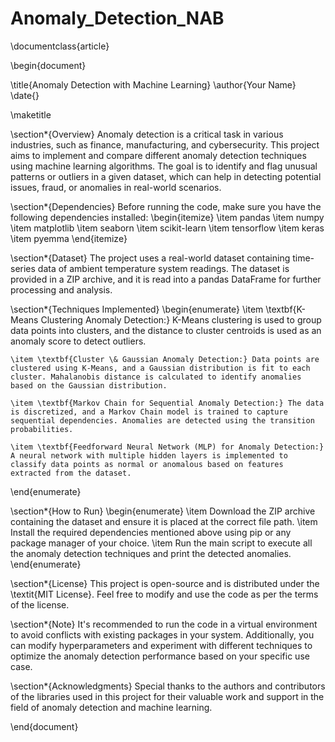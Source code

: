 # Anomaly_Detection_NAB
\documentclass{article}

\begin{document}

\title{Anomaly Detection with Machine Learning}
\author{Your Name}
\date{}

\maketitle

\section*{Overview}
Anomaly detection is a critical task in various industries, such as finance, manufacturing, and cybersecurity. This project aims to implement and compare different anomaly detection techniques using machine learning algorithms. The goal is to identify and flag unusual patterns or outliers in a given dataset, which can help in detecting potential issues, fraud, or anomalies in real-world scenarios.

\section*{Dependencies}
Before running the code, make sure you have the following dependencies installed:
\begin{itemize}
    \item pandas
    \item numpy
    \item matplotlib
    \item seaborn
    \item scikit-learn
    \item tensorflow
    \item keras
    \item pyemma
\end{itemize}

\section*{Dataset}
The project uses a real-world dataset containing time-series data of ambient temperature system readings. The dataset is provided in a ZIP archive, and it is read into a pandas DataFrame for further processing and analysis.

\section*{Techniques Implemented}
\begin{enumerate}
    \item \textbf{K-Means Clustering Anomaly Detection:} K-Means clustering is used to group data points into clusters, and the distance to cluster centroids is used as an anomaly score to detect outliers.
    
    \item \textbf{Cluster \& Gaussian Anomaly Detection:} Data points are clustered using K-Means, and a Gaussian distribution is fit to each cluster. Mahalanobis distance is calculated to identify anomalies based on the Gaussian distribution.
    
    \item \textbf{Markov Chain for Sequential Anomaly Detection:} The data is discretized, and a Markov Chain model is trained to capture sequential dependencies. Anomalies are detected using the transition probabilities.
    
    \item \textbf{Feedforward Neural Network (MLP) for Anomaly Detection:} A neural network with multiple hidden layers is implemented to classify data points as normal or anomalous based on features extracted from the dataset.
\end{enumerate}

\section*{How to Run}
\begin{enumerate}
    \item Download the ZIP archive containing the dataset and ensure it is placed at the correct file path.
    \item Install the required dependencies mentioned above using pip or any package manager of your choice.
    \item Run the main script to execute all the anomaly detection techniques and print the detected anomalies.
\end{enumerate}

\section*{License}
This project is open-source and is distributed under the \textit{MIT License}. Feel free to modify and use the code as per the terms of the license.

\section*{Note}
It's recommended to run the code in a virtual environment to avoid conflicts with existing packages in your system. Additionally, you can modify hyperparameters and experiment with different techniques to optimize the anomaly detection performance based on your specific use case.

\section*{Acknowledgments}
Special thanks to the authors and contributors of the libraries used in this project for their valuable work and support in the field of anomaly detection and machine learning.

\end{document}
